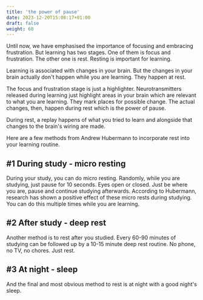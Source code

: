 ```yaml
---
title: 'the power of pause'
date: 2023-12-20T15:08:17+01:00
draft: false
weight: 60
---
```


Until now, we have emphasised the importance of focusing and embracing
frustration. But learning has two stages. One of them is focus and frustration.
The other one is rest. Resting is important for learning.

Learning is associated with changes in your brain. But the changes in your
brain actually don't happen while you are learning. They happen at rest.

The focus and frustration stage is just a highlighter. Neurotransmitters
released during learning just highlight areas in your brain which are relevant
to what you are learning. They mark places for possible change. The actual
changes, then, happen during rest which is the power of pause.

During rest, a replay happens of what you tried to learn and alongside that
changes to the brain's wiring are made.

Here are a few methods from Andrew Hubermann to incorporate rest into your
learning routine.

## #1 During study - micro resting

During your study, you can do micro resting. Randomly, while you are studying,
just pause for 10 seconds. Eyes open or closed. Just be where you are, pause
and continue studying afterwards. According to Hubermann, research has shown a
positive effect of these micro rests during studying. You can do this multiple
times while you are learning.

## #2 After study - deep rest

Another method is to rest after you studied. Every 60-90 minutes of studying
can be followed up by a 10-15 minute deep rest routine. No phone, no TV, no
chores. Just rest.

## #3 At night - sleep

And the final and most obvious method to rest is at night with a good night's
sleep.
